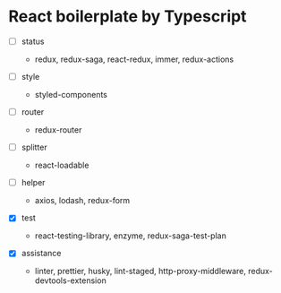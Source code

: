 # React boilerplate by Typescript

- [ ] status
    - redux, redux-saga, react-redux, immer, redux-actions

- [ ] style
    - styled-components

- [ ] router
    - redux-router

- [ ] splitter
    - react-loadable

- [ ] helper
    - axios, lodash, redux-form

- [x] test
    - react-testing-library, enzyme, redux-saga-test-plan

- [x] assistance
    - linter, prettier, husky, lint-staged, http-proxy-middleware, redux-devtools-extension